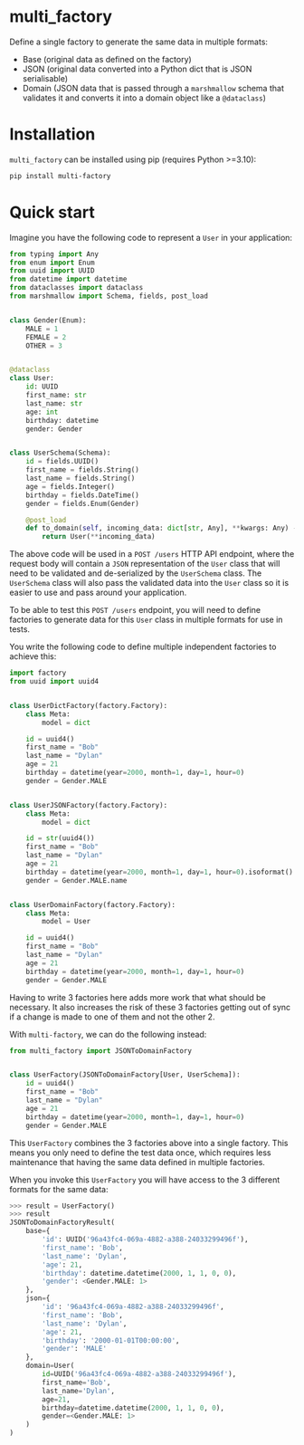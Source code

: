 # multi_factory

Define a single factory to generate the same data in multiple formats:

- Base (original data as defined on the factory)
- JSON (original data converted into a Python dict that is JSON serialisable)
- Domain (JSON data that is passed through a `marshmallow` schema that validates it and converts it into a domain object like a `@dataclass`)

# Installation

`multi_factory` can be installed using pip (requires Python >=3.10):

```bash
pip install multi-factory
```

# Quick start

Imagine you have the following code to represent a `User` in your application:

```python
from typing import Any
from enum import Enum
from uuid import UUID
from datetime import datetime
from dataclasses import dataclass
from marshmallow import Schema, fields, post_load


class Gender(Enum):
    MALE = 1
    FEMALE = 2
    OTHER = 3


@dataclass
class User:
    id: UUID
    first_name: str
    last_name: str
    age: int
    birthday: datetime
    gender: Gender


class UserSchema(Schema):
    id = fields.UUID()
    first_name = fields.String()
    last_name = fields.String()
    age = fields.Integer()
    birthday = fields.DateTime()
    gender = fields.Enum(Gender)

    @post_load
    def to_domain(self, incoming_data: dict[str, Any], **kwargs: Any) -> User:
        return User(**incoming_data)
```

The above code will be used in a `POST /users` HTTP API endpoint, where the request body will contain a `JSON` representation of the `User` class that will need
to be validated and de-serialized by the `UserSchema` class. The `UserSchema` class will also pass the validated data into the `User` class so it is easier to
use and pass around your application.

To be able to test this `POST /users` endpoint, you will need to define factories to generate data for this `User` class in multiple formats for use in tests.

You write the following code to define multiple independent factories to achieve this:

```python
import factory
from uuid import uuid4


class UserDictFactory(factory.Factory):
    class Meta:
        model = dict

    id = uuid4()
    first_name = "Bob"
    last_name = "Dylan"
    age = 21
    birthday = datetime(year=2000, month=1, day=1, hour=0)
    gender = Gender.MALE


class UserJSONFactory(factory.Factory):
    class Meta:
        model = dict

    id = str(uuid4())
    first_name = "Bob"
    last_name = "Dylan"
    age = 21
    birthday = datetime(year=2000, month=1, day=1, hour=0).isoformat()
    gender = Gender.MALE.name


class UserDomainFactory(factory.Factory):
    class Meta:
        model = User

    id = uuid4()
    first_name = "Bob"
    last_name = "Dylan"
    age = 21
    birthday = datetime(year=2000, month=1, day=1, hour=0)
    gender = Gender.MALE
```

Having to write 3 factories here adds more work that what should be necessary.
It also increases the risk of these 3 factories getting out of sync if a change is made to one of them and not the other 2.

With `multi-factory`, we can do the following instead:

```python
from multi_factory import JSONToDomainFactory


class UserFactory(JSONToDomainFactory[User, UserSchema]):
    id = uuid4()
    first_name = "Bob"
    last_name = "Dylan"
    age = 21
    birthday = datetime(year=2000, month=1, day=1, hour=0)
    gender = Gender.MALE
```

This `UserFactory` combines the 3 factories above into a single factory. This means you only need to define the test data once, which requires less maintenance
that having the same data defined in multiple factories.

When you invoke this `UserFactory` you will have access to the 3 different formats for the same data:

```python
>>> result = UserFactory()
>>> result
JSONToDomainFactoryResult(
    base={
        'id': UUID('96a43fc4-069a-4882-a388-24033299496f'),
        'first_name': 'Bob',
        'last_name': 'Dylan',
        'age': 21,
        'birthday': datetime.datetime(2000, 1, 1, 0, 0),
        'gender': <Gender.MALE: 1>
    },
    json={
        'id': '96a43fc4-069a-4882-a388-24033299496f',
        'first_name': 'Bob',
        'last_name': 'Dylan',
        'age': 21,
        'birthday': '2000-01-01T00:00:00',
        'gender': 'MALE'
    },
    domain=User(
        id=UUID('96a43fc4-069a-4882-a388-24033299496f'),
        first_name='Bob',
        last_name='Dylan',
        age=21,
        birthday=datetime.datetime(2000, 1, 1, 0, 0),
        gender=<Gender.MALE: 1>
    )
)
```
